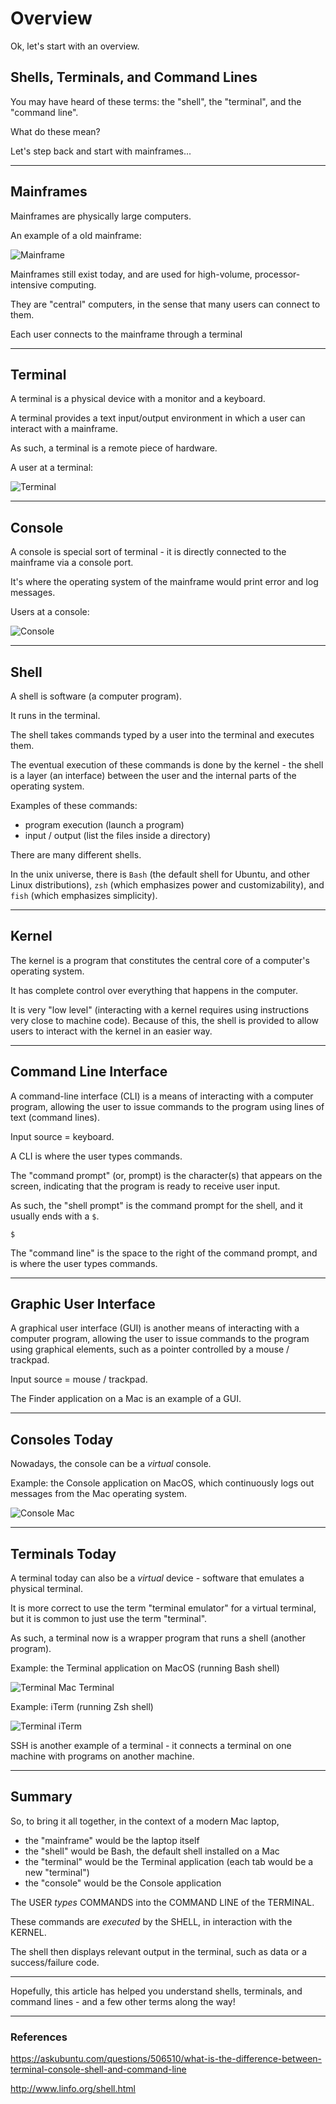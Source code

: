 # Overview

Ok, let's start with an overview.


## Shells, Terminals, and Command Lines

You may have heard of these terms: the "shell", the "terminal", and the "command line".

What do these mean?

Let's step back and start with mainframes...


---
## Mainframes
Mainframes are physically large computers.

An example of a old mainframe:

![Mainframe](/images/mainframe-1.gif)



Mainframes still exist today, and are used for high-volume, processor-intensive computing.

They are "central" computers, in the sense that many users can connect to them.

Each user connects to the mainframe through a terminal

---
## Terminal
A terminal is a physical device with a monitor and a keyboard.

A terminal provides a text input/output environment in which a user can interact with a mainframe.

As such, a terminal is a remote piece of hardware.

A user at a terminal:

![Terminal](/images/terminal-1.jpg)

---
## Console
A console is special sort of terminal - it is directly connected to the mainframe via a console port.

It's where the operating system of the mainframe would print error and log messages.

Users at a console:

![Console](/images/console-1.jpg)

---
## Shell
A shell is software (a computer program).

 It runs in the terminal.

The shell takes commands typed by a user into the terminal and executes them.

The eventual execution of these commands is done by the kernel - the shell is a layer (an interface) between the user and the internal parts of the operating system.

Examples of these commands:
- program execution (launch a program)
- input / output (list the files inside a directory)

There are many different shells.

In the unix universe, there is `Bash` (the default shell for Ubuntu, and other Linux distributions), `zsh` (which emphasizes power and customizability), and `fish` (which emphasizes simplicity).

---
## Kernel
The kernel is a program that constitutes the central core of a computer's operating system.

It has complete control over everything that happens in the computer.

It is very "low level" (interacting with a kernel requires using instructions very close to machine code). Because of this, the shell is provided to allow users to interact with the kernel in an easier way.


---
## Command Line Interface
A command-line interface (CLI) is a means of interacting with a computer program, allowing the user to issue commands to the program using lines of text (command lines).

Input source = keyboard.

A CLI is where the user types commands.

The "command prompt" (or, prompt) is the character(s) that appears on the screen, indicating that the program is ready to receive user input.

As such, the "shell prompt" is the command prompt for the shell, and it usually ends with a `$`.

```
$
```

The "command line" is the space to the right of the command prompt, and is where the user types commands.


---
## Graphic User Interface
A graphical user interface (GUI) is another means of interacting with a computer program, allowing the user to issue commands to the program using graphical elements, such as a pointer controlled by a mouse / trackpad.

Input source = mouse / trackpad.

The Finder application on a Mac is an example of a GUI.

---
## Consoles Today
Nowadays, the console can be a _virtual_ console.

Example: the Console application on MacOS, which continuously logs out messages from the Mac operating system.

![Console Mac](/images/console-mac.png)

---
## Terminals Today
A terminal today can also be a _virtual_ device - software that emulates a physical terminal.

It is more correct to use the term "terminal emulator" for a virtual terminal, but it is common
to just use the term "terminal".

As such, a terminal now is a wrapper program that runs a shell (another program).

Example: the Terminal application on MacOS (running Bash shell)

![Terminal Mac Terminal](/images/terminal-terminal.png)

Example: iTerm (running Zsh shell)

![Terminal iTerm](/images/terminal-iterm.png)

SSH is another example of a terminal - it connects a terminal on one machine with programs on another machine.


---
## Summary
So, to bring it all together, in the context of a modern Mac laptop,
- the "mainframe" would be the laptop itself
- the "shell" would be Bash, the default shell installed on a Mac
- the "terminal" would be the Terminal application (each tab would be a new "terminal")
- the "console" would be the Console application

The USER _types_ COMMANDS into the COMMAND LINE of the TERMINAL.

These commands are _executed_ by the SHELL, in interaction with the KERNEL.

The shell then displays relevant output in the terminal, such as data or a success/failure code.


----
Hopefully, this article has helped you understand shells, terminals, and command lines - and a few other terms along the way!


---
###  References
https://askubuntu.com/questions/506510/what-is-the-difference-between-terminal-console-shell-and-command-line

http://www.linfo.org/shell.html
